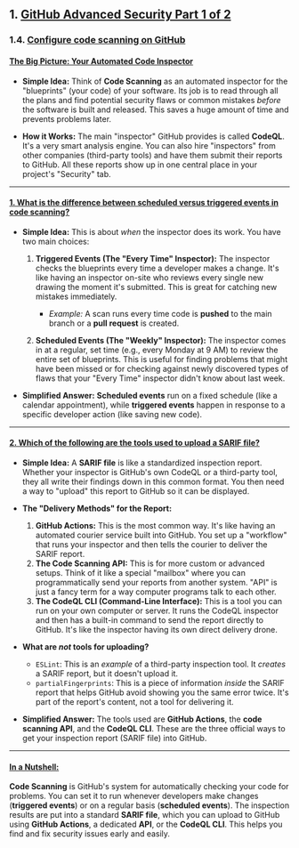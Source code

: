 ## 1. [GitHub Advanced Security Part 1 of 2](https://learn.microsoft.com/en-us/training/paths/github-advanced-security/)

### 1.4. [Configure code scanning on GitHub](https://learn.microsoft.com/en-us/training/modules/configure-code-scanning/)

#### [The Big Picture: Your Automated Code Inspector](https://learn.microsoft.com/en-us/training/modules/configure-code-scanning/2-what-code-scanning)

*   **Simple Idea:** Think of **Code Scanning** as an automated inspector for the "blueprints" (your code) of your software. Its job is to read through all the plans and find potential security flaws or common mistakes *before* the software is built and released. This saves a huge amount of time and prevents problems later.

*   **How it Works:** The main "inspector" GitHub provides is called **CodeQL**. It's a very smart analysis engine. You can also hire "inspectors" from other companies (third-party tools) and have them submit their reports to GitHub. All these reports show up in one central place in your project's "Security" tab.

---

#### [1. What is the difference between scheduled versus triggered events in code scanning?](https://learn.microsoft.com/en-us/training/modules/configure-code-scanning/4-configure-code-scanning)

*   **Simple Idea:** This is about *when* the inspector does its work. You have two main choices:
    1.  **Triggered Events (The "Every Time" Inspector):** The inspector checks the blueprints every time a developer makes a change. It's like having an inspector on-site who reviews every single new drawing the moment it's submitted. This is great for catching new mistakes immediately.
        *   *Example:* A scan runs every time code is **pushed** to the main branch or a **pull request** is created.

    2.  **Scheduled Events (The "Weekly" Inspector):** The inspector comes in at a regular, set time (e.g., every Monday at 9 AM) to review the entire set of blueprints. This is useful for finding problems that might have been missed or for checking against newly discovered types of flaws that your "Every Time" inspector didn't know about last week.

*   **Simplified Answer:** **Scheduled events** run on a fixed schedule (like a calendar appointment), while **triggered events** happen in response to a specific developer action (like saving new code).

---

#### [2. Which of the following are the tools used to upload a SARIF file?](https://learn.microsoft.com/en-us/training/modules/configure-code-scanning/3-enable-code-scanning-with-third-party-tools)

*   **Simple Idea:** A **SARIF file** is like a standardized inspection report. Whether your inspector is GitHub's own CodeQL or a third-party tool, they all write their findings down in this common format. You then need a way to "upload" this report to GitHub so it can be displayed.

*   **The "Delivery Methods" for the Report:**
    1.  **GitHub Actions:** This is the most common way. It's like having an automated courier service built into GitHub. You set up a "workflow" that runs your inspector and then tells the courier to deliver the SARIF report.
    2.  **The Code Scanning API:** This is for more custom or advanced setups. Think of it like a special "mailbox" where you can programmatically send your reports from another system. "API" is just a fancy term for a way computer programs talk to each other.
    3.  **The CodeQL CLI (Command-Line Interface):** This is a tool you can run on your own computer or server. It runs the CodeQL inspector and then has a built-in command to send the report directly to GitHub. It's like the inspector having its own direct delivery drone.

*   **What are *not* tools for uploading?**
    *   `ESLint`: This is an *example* of a third-party inspection tool. It *creates* a SARIF report, but it doesn't upload it.
    *   `partialFingerprints`: This is a piece of information *inside* the SARIF report that helps GitHub avoid showing you the same error twice. It's part of the report's content, not a tool for delivering it.

*   **Simplified Answer:** The tools used are **GitHub Actions**, the **code scanning API**, and the **CodeQL CLI**. These are the three official ways to get your inspection report (SARIF file) into GitHub.

---

#### [In a Nutshell:](https://learn.microsoft.com/en-us/training/modules/configure-code-scanning/7-summary)

**Code Scanning** is GitHub's system for automatically checking your code for problems. You can set it to run whenever developers make changes (**triggered events**) or on a regular basis (**scheduled events**). The inspection results are put into a standard **SARIF file**, which you can upload to GitHub using **GitHub Actions**, a dedicated **API**, or the **CodeQL CLI**. This helps you find and fix security issues early and easily.
